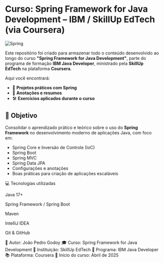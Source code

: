 # Curso: Spring Framework for Java Development – IBM / SkillUp EdTech (via Coursera)

![Spring](https://img.shields.io/badge/Spring-Framework-6DB33F?logo=spring&logoColor=white&style=for-the-badge) 

Este repositório foi criado para armazenar todo o conteúdo desenvolvido ao longo do curso **"Spring Framework for Java Development"**, parte do programa de formação **IBM Java Developer**, ministrado pela **SkillUp EdTech** na plataforma **Coursera**.

Aqui você encontrará:

- 📁 **Projetos práticos com Spring**
- 🧠 **Anotações e resumos**
- 🛠️ **Exercícios aplicados durante o curso**

## 📌 Objetivo

Consolidar o aprendizado prático e teórico sobre o uso do **Spring Framework** no desenvolvimento moderno de aplicações Java, com foco em:

- Spring Core e Inversão de Controle (IoC)
- Spring Boot
- Spring MVC
- Spring Data JPA
- Configurações e anotações
- Boas práticas para criação de aplicações escaláveis


💻 Tecnologias utilizadas

Java 17+

Spring Framework / Spring Boot

Maven

IntelliJ IDEA

Git & GitHub

📌 Autor: João Pedro Godoy
🎓 Curso: Spring Framework for Java Development
🏫 Instituição: SkillUp EdTech
💼 Programa: IBM Java Developer
📚 Plataforma: Coursera
📅 Início do curso: Abril de 2025
